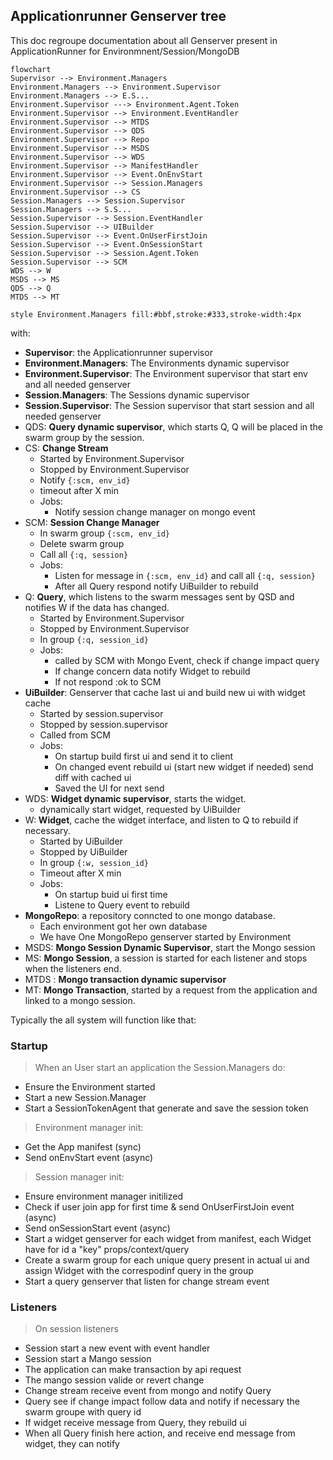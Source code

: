 ## Applicationrunner Genserver tree

This doc regroupe documentation about all Genserver present in ApplicationRunner for Environmnent/Session/MongoDB

```mermaid
flowchart
Supervisor --> Environment.Managers
Environment.Managers --> Environment.Supervisor
Environment.Managers --> E.S...
Environment.Supervisor ---> Environment.Agent.Token
Environment.Supervisor --> Environment.EventHandler
Environment.Supervisor --> MTDS
Environment.Supervisor --> QDS
Environment.Supervisor --> Repo
Environment.Supervisor --> MSDS
Environment.Supervisor --> WDS
Environment.Supervisor --> ManifestHandler
Environment.Supervisor --> Event.OnEnvStart
Environment.Supervisor --> Session.Managers
Environment.Supervisor --> CS
Session.Managers --> Session.Supervisor
Session.Managers --> S.S...
Session.Supervisor --> Session.EventHandler
Session.Supervisor --> UIBuilder
Session.Supervisor --> Event.OnUserFirstJoin
Session.Supervisor --> Event.OnSessionStart
Session.Supervisor --> Session.Agent.Token
Session.Supervisor --> SCM
WDS --> W
MSDS --> MS
QDS --> Q
MTDS --> MT

style Environment.Managers fill:#bbf,stroke:#333,stroke-width:4px
```

with:

- **Supervisor**: the Applicationrunner supervisor
- **Environment.Managers**: The Environments dynamic supervisor
- **Environment.Supervisor**: The Environment supervisor that start env and all needed genserver
- **Session.Managers**: The Sessions dynamic supervisor
- **Session.Supervisor**: The Session supervisor that start session and all needed genserver
- QDS: **Query dynamic supervisor**, which starts Q, Q will be placed in the swarm group by the session.
- CS: **Change Stream**  
    - Started by Environment.Supervisor
    - Stopped by Environment.Supervisor
    - Notify `{:scm, env_id}`
    - timeout after X min
    - Jobs: 
        - Notify session change manager on mongo event
- SCM: **Session Change Manager**
    - In swarm group `{:scm, env_id}` 
    - Delete swarm group
    - Call all `{:q, session}`
    - Jobs:
        - Listen for message in `{:scm, env_id}` and call all `{:q, session}`
        - After all Query respond notify UiBuilder to rebuild 
- Q: **Query**, which listens to the swarm messages sent by QSD and notifies W if the data has changed.
    - Started by Environment.Supervisor
    - Stopped by Environment.Supervisor
    - In group `{:q, session_id}`
    - Jobs: 
        - called by SCM with Mongo Event, check if change impact query
        - If change concern data notify Widget to rebuild
        - If not respond :ok to SCM
- **UiBuilder**: Genserver that cache last ui and build new ui with widget cache
    - Started by session.supervisor
    - Stopped by session.supervisor
    - Called from SCM
    - Jobs: 
        - On startup build first ui and send it to client
        - On changed event rebuild ui (start new widget if needed) send diff with cached ui
        - Saved the UI for next send
- WDS: **Widget dynamic supervisor**, starts the widget.
    - dynamically start widget, requested by UiBuilder
- W: **Widget**, cache the widget interface, and listen to Q to rebuild if necessary.
    - Started by UiBuilder
    - Stopped by UiBuilder
    - In group `{:w, session_id}`
    - Timeout after X min
    - Jobs:
        - On startup buid ui first time
        - Listene to Query event to rebuild
- **MongoRepo**: a repository conncted to one mongo database.
    - Each environment got her own database
    - We have One MongoRepo genserver started by Environment
- MSDS: **Mongo Session Dynamic Supervisor**, start the Mongo session
- MS: **Mongo Session**, a session is started for each listener and stops when the listeners end.
- MTDS : **Mongo transaction dynamic supervisor**
- MT: **Mongo Transaction**, started by a request from the application and linked to a mongo session. 



Typically the all system will function like that:

### Startup 

>When an User start an application the Session.Managers do:

- Ensure the Environment started
- Start a new Session.Manager
- Start a SessionTokenAgent that generate and save the session token

>Environment manager init:

- Get the App manifest (sync)
- Send onEnvStart event (async)

>Session manager init:

- Ensure environment manager initilized
- Check if user join app for first time & send OnUserFirstJoin event (async)
- Send onSessionStart event (async)
- Start a widget genserver for each widget from manifest, each Widget have for id a "key" props/context/query
- Create a swarm group for each unique query present in actual ui and assign Widget with the correspodinf query in the group
- Start a query genserver that listen for change stream event

### Listeners

> On session listeners

- Session start a new event with event handler
- Session start a Mango session
- The application can make transaction by api request
- The mango session valide or revert change
- Change stream receive event from mongo and notify Query
- Query see if change impact follow data and notify if necessary the swarm groupe with query id
- If widget receive message from Query, they rebuild ui
- When all Query finish here action, and receive end message from widget, they can notify 
